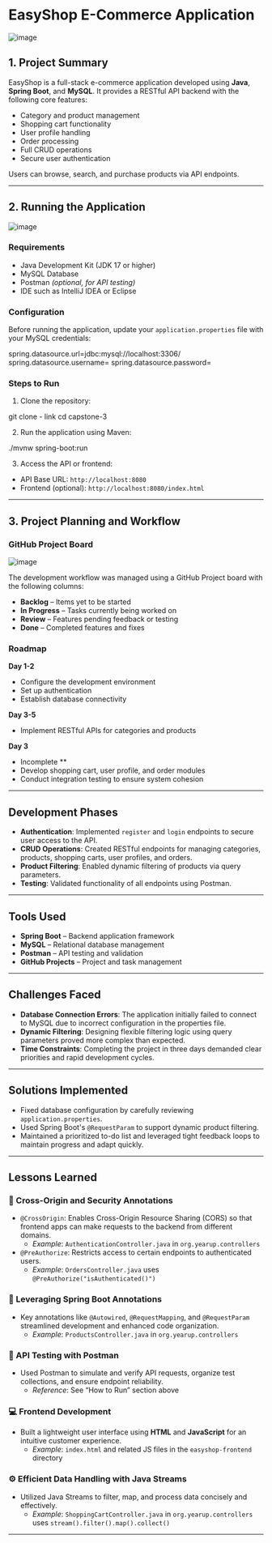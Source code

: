 # EasyShop E-Commerce Application


[
](https://sdmntprpolandcentral.oaiusercontent.com/files/00000000-9c0c-620a-a6b3-3ed0afe8f5c9/raw?se=2025-06-27T15%3A08%3A27Z&sp=r&sv=2024-08-04&sr=b&scid=11011262-f2ed-5707-99e4-41921157d583&skoid=f28c0102-4d9d-4950-baf0-4a8e5f6cf9d4&sktid=a48cca56-e6da-484e-a814-9c849652bcb3&skt=2025-06-26T17%3A31%3A41Z&ske=2025-06-27T17%3A31%3A41Z&sks=b&skv=2024-08-04&sig=eW2ID1faNL/GEwj6VtjiSnWGecL7kNWxvpDHrr46chA%3D)![image](https://github.com/user-attachments/assets/88a43c59-298e-41ed-a6cc-4261c3f2cb4b)
## 1. Project Summary

EasyShop is a full-stack e-commerce application developed using **Java**, **Spring Boot**, and **MySQL**. It provides a RESTful API backend with the following core features:

- Category and product management  
- Shopping cart functionality  
- User profile handling  
- Order processing  
- Full CRUD operations  
- Secure user authentication  

Users can browse, search, and purchase products via API endpoints.

---

## 2. Running the Application
![image](https://github.com/user-attachments/assets/c59ea0aa-1abd-41f7-9bf7-7a7bda06b7b6)
### Requirements

- Java Development Kit (JDK 17 or higher)  
- MySQL Database  
- Postman *(optional, for API testing)*  
- IDE such as IntelliJ IDEA or Eclipse  

### Configuration

Before running the application, update your `application.properties` file with your MySQL credentials:

spring.datasource.url=jdbc:mysql://localhost:3306/
spring.datasource.username=<your-username>
spring.datasource.password=<your-password>



### Steps to Run

1. Clone the repository:

git clone - link
cd capstone-3


2. Run the application using Maven:

./mvnw spring-boot:run


3. Access the API or frontend:

- API Base URL: `http://localhost:8080`
- Frontend (optional): `http://localhost:8080/index.html`

---

## 3. Project Planning and Workflow

### GitHub Project Board
![image](https://github.com/user-attachments/assets/1b4c7d98-a617-41fc-86d1-89e7da5e701b)

The development workflow was managed using a GitHub Project board with the following columns:

- **Backlog** – Items yet to be started  
- **In Progress** – Tasks currently being worked on  
- **Review** – Features pending feedback or testing  
- **Done** – Completed features and fixes  

### Roadmap

**Day 1-2**  
- Configure the development environment  
- Set up authentication  
- Establish database connectivity  

**Day 3-5**  
- Implement RESTful APIs for categories and products  

**Day 3** 
- Incomplete **
- Develop shopping cart, user profile, and order modules  
- Conduct integration testing to ensure system cohesion  

---
## Development Phases

- **Authentication**: Implemented `register` and `login` endpoints to secure user access to the API.  
- **CRUD Operations**: Created RESTful endpoints for managing categories, products, shopping carts, user profiles, and orders.  
- **Product Filtering**: Enabled dynamic filtering of products via query parameters.  
- **Testing**: Validated functionality of all endpoints using Postman.

---

## Tools Used

- **Spring Boot** – Backend application framework  
- **MySQL** – Relational database management  
- **Postman** – API testing and validation  
- **GitHub Projects** – Project and task management

---

## Challenges Faced

- **Database Connection Errors**: The application initially failed to connect to MySQL due to incorrect configuration in the properties file.  
- **Dynamic Filtering**: Designing flexible filtering logic using query parameters proved more complex than expected.  
- **Time Constraints**: Completing the project in three days demanded clear priorities and rapid development cycles.

---

## Solutions Implemented

- Fixed database configuration by carefully reviewing `application.properties`.  
- Used Spring Boot's `@RequestParam` to support dynamic product filtering.  
- Maintained a prioritized to-do list and leveraged tight feedback loops to maintain progress and adapt quickly.

---

## Lessons Learned

### 🔐 Cross-Origin and Security Annotations
- `@CrossOrigin`: Enables Cross-Origin Resource Sharing (CORS) so that frontend apps can make requests to the backend from different domains.  
  - *Example*: `AuthenticationController.java` in `org.yearup.controllers`  
- `@PreAuthorize`: Restricts access to certain endpoints to authenticated users.  
  - *Example*: `OrdersController.java` uses `@PreAuthorize("isAuthenticated()")`

### 🧰 Leveraging Spring Boot Annotations
- Key annotations like `@Autowired`, `@RequestMapping`, and `@RequestParam` streamlined development and enhanced code organization.  
  - *Example*: `ProductsController.java` in `org.yearup.controllers`

### 🔬 API Testing with Postman
- Used Postman to simulate and verify API requests, organize test collections, and ensure endpoint reliability.  
  - *Reference*: See “How to Run” section above

### 💻 Frontend Development
- Built a lightweight user interface using **HTML** and **JavaScript** for an intuitive customer experience.  
  - *Example*: `index.html` and related JS files in the `easyshop-frontend` directory

### ⚙️ Efficient Data Handling with Java Streams
- Utilized Java Streams to filter, map, and process data concisely and effectively.  
  - *Example*: `ShoppingCartController.java` in `org.yearup.controllers` uses `stream().filter().map().collect()`

---
